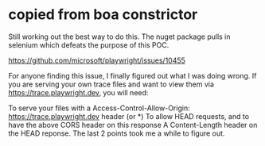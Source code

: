 
# copied from boa constrictor

Still working out the best way to do this. The nuget package pulls in selenium which defeats the purpose of this POC.

https://github.com/microsoft/playwright/issues/10455

For anyone finding this issue, I finally figured out what I was doing wrong. If you are serving your own trace files and want to view them via https://trace.playwright.dev, you will need:

To serve your files with a Access-Control-Allow-Origin: https://trace.playwright.dev header (or *)
To allow HEAD requests, and to have the above CORS header on this response
A Content-Length header on the HEAD reponse.
The last 2 points took me a while to figure out.

